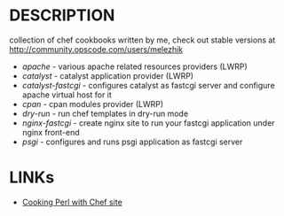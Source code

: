 DESCRIPTION
===

collection of chef cookbooks written by me, check out stable versions at http://community.opscode.com/users/melezhik

- *apache* - various apache related resources providers (LWRP)
- *catalyst* - catalyst application provider (LWRP)
- *catalyst-fastcgi* - configures catalyst as fastcgi server and configure apache virtual host for it
- *cpan* - cpan modules provider (LWRP)
- *dry-run* - run chef templates in dry-run mode
- *nginx-fastcgi* - create nginx site to run your fastcgi application under nginx front-end
- *psgi* - configures and runs psgi application as fastcgi server


LINKs
====
- [Cooking Perl with Chef site](http://perlchef.com/)
  
